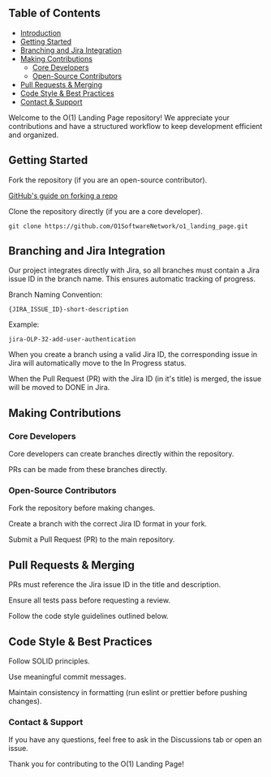 ## Table of Contents

- [Introduction](#introduction)
- [Getting Started](#getting-started)
- [Branching and Jira Integration](#branching-and-jira-integration)
- [Making Contributions](#making-contributions)
  - [Core Developers](#core-developers)
  - [Open-Source Contributors](#open-source-contributors)
- [Pull Requests & Merging](#pull-requests--merging)
- [Code Style & Best Practices](#code-style--best-practices)
- [Contact & Support](#contact--support)

Welcome to the O(1) Landing Page repository! We appreciate your contributions and have a structured workflow to keep development efficient and organized.

## Getting Started

Fork the repository (if you are an open-source contributor).

[GitHub's guide on forking a repo](https://docs.github.com/en/pull-requests/collaborating-with-pull-requests/working-with-forks/fork-a-repo)

Clone the repository directly (if you are a core developer).

`git clone https://github.com/O1SoftwareNetwork/o1_landing_page.git`

## Branching and Jira Integration

Our project integrates directly with Jira, so all branches must contain a Jira issue ID in the branch name. This ensures automatic tracking of progress.

Branch Naming Convention:

`{JIRA_ISSUE_ID}-short-description`

Example:

`jira-OLP-32-add-user-authentication`

When you create a branch using a valid Jira ID, the corresponding issue in Jira will automatically move to the In Progress status.

When the Pull Request (PR) with the Jira ID (in it's title) is merged, the issue will be moved to DONE in Jira.

## Making Contributions

### Core Developers

Core developers can create branches directly within the repository.

PRs can be made from these branches directly.

### Open-Source Contributors

Fork the repository before making changes.

Create a branch with the correct Jira ID format in your fork.

Submit a Pull Request (PR) to the main repository.

## Pull Requests & Merging

PRs must reference the Jira issue ID in the title and description.

Ensure all tests pass before requesting a review.

Follow the code style guidelines outlined below.

## Code Style & Best Practices

Follow SOLID principles.

Use meaningful commit messages.

Maintain consistency in formatting (run eslint or prettier before pushing changes).

### Contact & Support

If you have any questions, feel free to ask in the Discussions tab or open an issue.

Thank you for contributing to the O(1) Landing Page!

